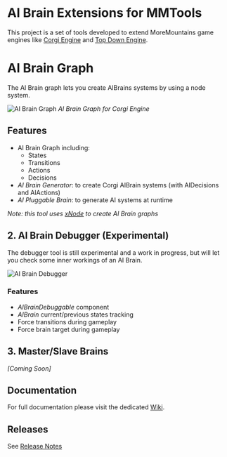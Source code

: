 # AI Brain Extensions for MMTools

This project is a set of tools developed to extend MoreMountains game engines like [Corgi Engine](https://assetstore.unity.com/packages/templates/systems/corgi-engine-2d-2-5d-platformer-26617?aid=1011lHJn) and [Top Down Engine](https://assetstore.unity.com/packages/templates/systems/topdown-engine-89636?aid=1011lHJn).

# AI Brain Graph

The AI Brain graph lets you create AIBrains systems by using a node system.

![AI Brain Graph](https://github.com/thebitcave/ai-brain-estensions-for-mmtools/blob/docs/doc-images/corgi-engine/tutorial_006.png)
_AI Brain Graph for Corgi Engine_

## Features

* AI Brain Graph including:
  * States
  * Transitions
  * Actions
  * Decisions
* _AI Brain Generator_: to create Corgi AIBrain systems (with AIDecisions and AIActions)
* _AI Pluggable Brain_: to generate AI systems at runtime

_Note: this tool uses [xNode](https://github.com/Siccity/xNode) to create AI Brain graphs_

## 2. AI Brain Debugger (Experimental)

The debugger tool is still experimental and a work in progress, but will let you check some inner workings of an AI Brain.

![AI Brain Debugger](https://github.com/thebitcave/ai-brain-estensions-for-mmtools/blob/docs/doc-images/aibrain_debugger.png)

### Features

* _AIBrainDebuggable_ component
* _AIBrain_ current/previous states tracking
* Force transitions during gameplay
* Force brain target during gameplay

## 3. Master/Slave Brains

_[Coming Soon]_

## Documentation

For full documentation please visit the dedicated [Wiki](https://github.com/thebitcave/ai-brain-graph-for-mmtools/wiki).

## Releases

See [Release Notes](https://github.com/thebitcave/ai-brain-graph-for-mmtools/blob/master/RELEASE.md)
